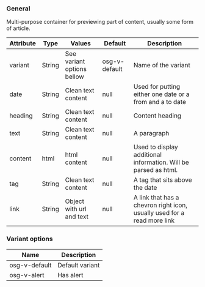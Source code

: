 ### General
Multi-purpose container for previewing part of content, usually some form of article.

| Attribute | Type | Values | Default | Description |
|---|---|---|---|---|
| variant | String | See variant options bellow | osg-v-default | Name of the variant |
| date | String | Clean text content | null | Used for putting either one date or  a from and a to date |
| heading | String | Clean text content | null | Content heading |
| text | String | Clean text content | null | A paragraph |
| content | html | html content | null | Used to display additional information. Will be parsed as html. |
| tag | String | Clean text content | null | A tag that sits above the date |
| link | String | Object with url and text | null | A link that has a chevron right icon, usually used for a read more link |

### Variant options
| Name | Description |
|------|-------------|
| osg-v-default | Default variant |
| osg-v-alert | Has alert |
